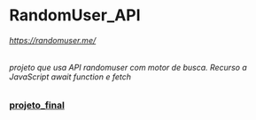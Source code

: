 # RandomUser_API
###### https://randomuser.me/
###### projeto que usa API randomuser com motor de busca. Recurso a JavaScript await function e fetch
### [projeto_final](#)
 
